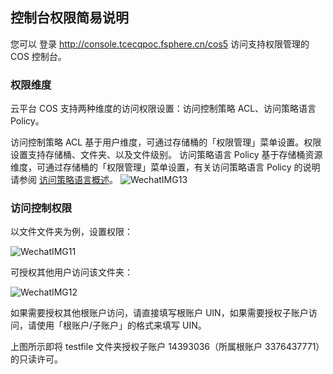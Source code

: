 ## 控制台权限简易说明
您可以 登录 http://console.tcecqpoc.fsphere.cn/cos5 访问支持权限管理的 COS 控制台。

### 权限维度
云平台 COS 支持两种维度的访问权限设置：访问控制策略 ACL、访问策略语言 Policy。

访问控制策略 ACL 基于用户维度，可通过存储桶的「权限管理」菜单设置。权限设置支持存储桶、文件夹、以及文件级别。
访问策略语言 Policy 基于存储桶资源维度，可通过存储桶的「权限管理」菜单设置，有关访问策略语言 Policy 的说明请参阅 [访问策略语言概述]()。
![WechatIMG13](https:/Users/lyz/Desktop/WechatIMG13.jpeg)

### 访问控制权限

以文件文件夹为例，设置权限：

![WechatIMG11](https:/Users/lyz/Desktop/WechatIMG11.jpeg)

可授权其他用户访问该文件夹：

![WechatIMG12](https:/Users/lyz/Desktop/WechatIMG12.jpeg)

如果需要授权其他根账户访问，请直接填写根账户 UIN，如果需要授权子账户访问，请使用「根账户/子账户」的格式来填写 UIN。

上图所示即将 testfile 文件夹授权子账户 14393036（所属根账户 3376437771）的只读许可。

